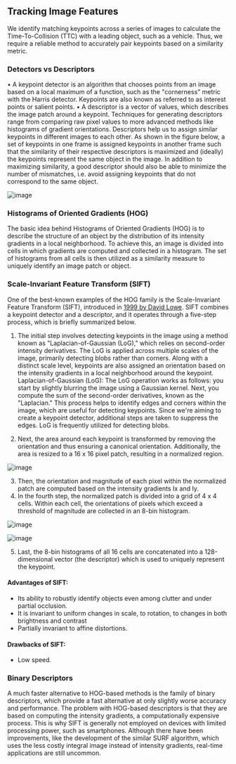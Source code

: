 ## Tracking Image Features

We identify matching keypoints across a series of images to calculate the Time-To-Collision (TTC) with a leading object, such as a vehicle. Thus, we require a reliable method to accurately pair keypoints based on a similarity metric.
### Detectors vs Descriptors

•	A keypoint detector is an algorithm that chooses points from an image based on a local maximum of a function, such as the "cornerness" metric with the Harris detector. Keypoints are also known as referred to as interest points or salient points.
•	A descriptor is a vector of values, which describes the image patch around a keypoint. Techniques for generating descriptors range from comparing raw pixel values to more advanced methods like histograms of gradient orientations.
Descriptors help us to assign similar keypoints in different images to each other. As shown in the figure below, a set of keypoints in one frame is assigned keypoints in another frame such that the similarity of their respective descriptors is maximized and (ideally) the keypoints represent the same object in the image. In addition to maximizing similarity, a good descriptor should also be able to minimize the number of mismatches, i.e. avoid assigning keypoints that do not correspond to the same object.

![image](https://github.com/user-attachments/assets/9030b57f-156d-44a8-bda7-5a4dcee24d43)

### Histograms of Oriented Gradients (HOG)

The basic idea behind Histograms of Oriented Gradients (HOG) is to describe the structure of an object by the distribution of its intensity gradients in a local neighborhood. To achieve this, an image is divided into cells in which gradients are computed and collected in a histogram. The set of histograms from all cells is then utilized as a similarity measure to uniquely identify an image patch or object.
### Scale-Invariant Feature Transform (SIFT)
One of the best-known examples of the HOG family is the Scale-Invariant Feature Transform (SIFT), introduced in [1999 by David Lowe](https://home.cis.rit.edu/~cnspci/references/dip/feature_extraction/lowe1999.pdf).  SIFT combines a keypoint detector and a descriptor, and it operates through a five-step process, which is briefly summarized below.

1.	The initial step involves detecting keypoints in the image using a method known as "Laplacian-of-Gaussian (LoG)," which relies on second-order intensity derivatives. The LoG is applied across multiple scales of the image, primarily detecting blobs rather than corners. Along with a distinct scale level, keypoints are also assigned an orientation based on the intensity gradients in a local neighborhood around the keypoint.
Laplacian-of-Gaussian (LoG): 
The LoG operation works as follows: you start by slightly blurring the image using a Gaussian kernel. Next, you compute the sum of the second-order derivatives, known as the "Laplacian." This process helps to identify edges and corners within the image, which are useful for detecting keypoints. Since we're aiming to create a keypoint detector, additional steps are taken to suppress the edges. LoG is frequently utilized for detecting blobs.

2.	Next, the area around each keypoint is transformed by removing the orientation and thus ensuring a canonical orientation. Additionally, the area is resized to a 16 x 16 pixel patch, resulting in a normalized region.

![image](https://github.com/user-attachments/assets/04555c99-4614-4b1e-96ef-d9517ae2ec7a)



3.	Then, the orientation and magnitude of each pixel within the normalized patch are computed based on the intensity gradients Ix and Iy.
4.	In the fourth step, the normalized patch is divided into a grid of 4 x 4 cells. Within each cell, the orientations of pixels which exceed a threshold of magnitude are collected in  an 8-bin histogram.

![image](https://github.com/user-attachments/assets/dbcdc842-f8ee-429f-a3cc-82b66ec01b1a)

![image](https://github.com/user-attachments/assets/c4e12309-8bdd-426d-ac45-a57f7199d09c)

5.	Last, the 8-bin histograms of all 16 cells are concatenated into a 128-dimensional vector (the descriptor) which is used to uniquely represent the keypoint.


#### Advantages of SIFT: 
-	Its ability to robustly identify objects even among clutter and under partial occlusion. 
-	It is invariant to uniform changes in scale, to rotation, to changes in both brightness and contrast 
-	Partially invariant to affine distortions.
#### Drawbacks of SIFT:
-	Low speed.


### Binary Descriptors
A much faster alternative to HOG-based methods is the family of binary descriptors, which provide a fast alternative at only slightly worse accuracy and performance. The problem with HOG-based descriptors is that they are based on computing the intensity gradients, a computationally expensive process. This is why SIFT is generally not employed on devices with limited processing power, such as smartphones. Although there have been improvements, like the development of the similar SURF algorithm, which uses the less costly integral image instead of intensity gradients, real-time applications are still uncommon.




